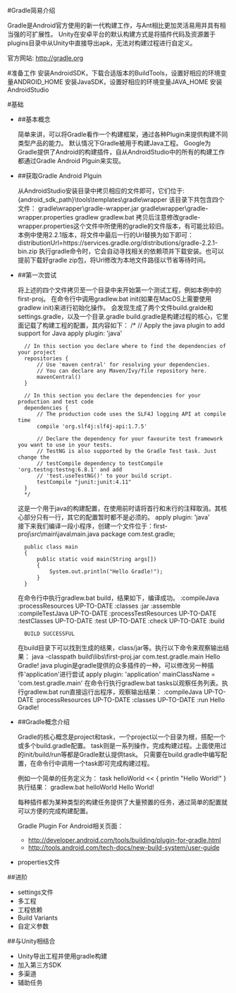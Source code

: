 #Gradle简易介绍

Gradle是Android官方使用的新一代构建工作，与Ant相比更加灵活易用并具有相当强的可扩展性。
Unity在安卓平台的默认构建方式是将插件代码及资源置于plugins目录中从Unity中直接导出apk，无法对构建过程进行自定义。

官方网站:	http://gradle.org

#准备工作
	安装AndroidSDK，下载合适版本的BuildTools，设置好相应的环境变量ANDROID_HOME
	安装JavaSDK，设置好相应的环境变量JAVA_HOME
	安装AndroidStudio

#基础
- ##基本概念
	
	简单来讲，可以将Gradle看作一个构建框架，通过各种Plugin来提供构建不同类型产品的能力。
	默认情况下Gradle被用于构建Java工程。
	Google为Gradle提供了Android的构建插件，自从AndroidStudio中的所有的构建工作都通过Gradle Android Plguin来实现。

- ##获取Gradle Android Plguin
	
	从AndroidStudio安装目录中拷贝相应的文件即可，它们位于:
		{android_sdk_path}\tools\templates\gradle\wrapper
	该目录下共包含四个文件：
		gradle\wrapper\gradle-wrapper.jar
		gradle\wrapper\gradle-wrapper.properties
		gradlew
		gradlew.bat
	拷贝后注意修改gradle-wrapper.properties这个文件中所使用的gradle的文件版本，有可能比较旧。
	本例中使用2.2.1版本，将文件中最后一行的Url替换为如下即可：
		distributionUrl=https\://services.gradle.org/distributions/gradle-2.2.1-bin.zip
	执行gradle命令时，它会自动寻找相关的依赖项并下载安装。也可以提前下载好gradle zip包，将Url修改为本地文件路径以节省等待时间。

- ##第一次尝试
	
	将上述的四个文件拷贝至一个目录中来开始第一个测试工程，例如本例中的first-proj。
	在命令行中调用gradlew.bat init(如果在MacOS上需要使用gradlew init)来进行初始化操作。
	会发现生成了两个文件build.gralde和settings.gradle，以及一个目录.gradle
	build.gradle是构建过程的核心，它里面记载了构建工程的配置，其内容如下：
		/*
		// Apply the java plugin to add support for Java
		apply plugin: 'java'
		
		// In this section you declare where to find the dependencies of your project
		repositories {
			// Use 'maven central' for resolving your dependencies.
			// You can declare any Maven/Ivy/file repository here.
			mavenCentral()
		}
		
		// In this section you declare the dependencies for your production and test code
		dependencies {
			// The production code uses the SLF4J logging API at compile time
			compile 'org.slf4j:slf4j-api:1.7.5'
		
			// Declare the dependency for your favourite test framework you want to use in your tests.
			// TestNG is also supported by the Gradle Test task. Just change the
			// testCompile dependency to testCompile 'org.testng:testng:6.8.1' and add
			// 'test.useTestNG()' to your build script.
			testCompile "junit:junit:4.11"
		}
		*/
	这是一个用于java的构建配置，在使用前时请将首行和末行的注释取消。其核心部分只有一行，其它的配置暂时都不是必须的。
		apply plugin: 'java'		
	接下来我们编译一段小程序，创建一个文件位于：first-proj\src\main\java\main.java
		package com.test.gradle;

		public class main
		{
			public static void main(String args[])
			{
				System.out.println("Hello Gradle!");
			}
		}
	在命令行中执行gradlew.bat build，结果如下，编译成功。
		:compileJava
		:processResources UP-TO-DATE
		:classes
		:jar
		:assemble
		:compileTestJava UP-TO-DATE
		:processTestResources UP-TO-DATE
		:testClasses UP-TO-DATE
		:test UP-TO-DATE
		:check UP-TO-DATE
		:build
		
		BUILD SUCCESSFUL
	在build目录下可以找到生成的结果，class/jar等。执行以下命令来观察输出结果：
		java -classpath build\libs\first-proj.jar com.test.gradle.main
		Hello Gradle!
	java plugin是gradle提供的众多插件的一种，可以修改另一种插件'application'进行尝试
		apply plugin: 'application'
		mainClassName = 'com.test.gradle.main'
	在命令行执行gradlew.bat tasks以观察任务列表。执行gradlew.bat run直接运行出程序，观察输出结果：
		:compileJava UP-TO-DATE
		:processResources UP-TO-DATE
		:classes UP-TO-DATE
		:run
		Hello Gradle!
	
- ##Gradle概念介绍

	Gradle的核心概念是project和task，一个project以一个目录为根，搭配一个或多个build.gradle配置。
	task则是一系列操作，完成构建过程。上面使用过的init/build/run等都是Gradle默认提供task。
	只需要在build.gradle中编写配置，在命令行中调用一个task即可完成构建过程。
	
	例如一个简单的任务定义为：
		task helloWorld << {
   			println "Hello World!"
		}
	执行结果：
		gradlew.bat helloWorld
		Hello World!
		
	每种插件都为某种类型的构建任务提供了大量预置的任务，通过简单的配置就可以方便的完成构建配置。
	
	Gradle Plugin For Android相关页面：
	- http://developer.android.com/tools/building/plugin-for-gradle.html
	- http://tools.android.com/tech-docs/new-build-system/user-guide
	
- properties文件

##进阶
- settings文件
- 多工程
- 工程依赖
- Build Variants
- 自定义参数

##与Unity相结合
- Unity导出工程并使用gradle构建
- 加入第三方SDK
- 多渠道
- 辅助任务